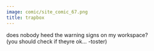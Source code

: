 ```yaml
---
image: comic/site_comic_67.png
title: trapbox
---
```

does nobody heed the warning signs on my workspace?  
(you should check if theyre ok... -toster) 

